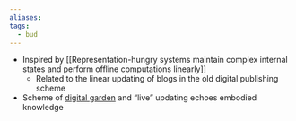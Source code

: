 ```yaml
---
aliases: 
tags:
  - bud
---
```

- Inspired by [[Representation-hungry systems maintain complex internal states and perform offline computations linearly]]
	- Related to the linear updating of blogs in the old digital publishing scheme
- Scheme of [digital garden](https://maggieappleton.com/garden-history) and “live” updating echoes embodied knowledge